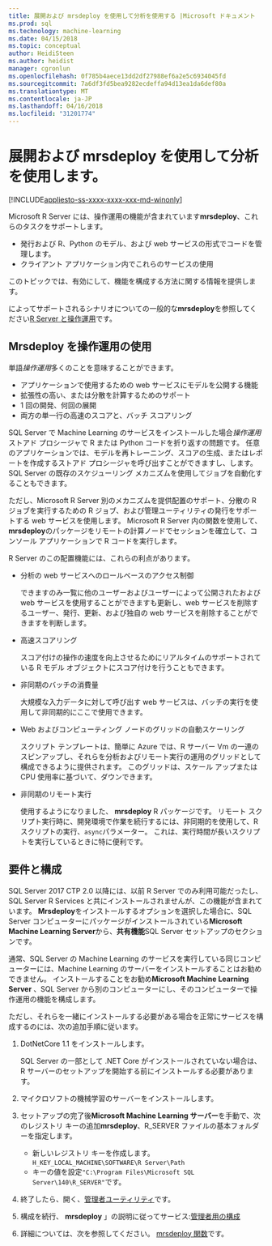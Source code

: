 ```yaml
---
title: 展開および mrsdeploy を使用して分析を使用する |Microsoft ドキュメント
ms.prod: sql
ms.technology: machine-learning
ms.date: 04/15/2018
ms.topic: conceptual
author: HeidiSteen
ms.author: heidist
manager: cgronlun
ms.openlocfilehash: 0f785b4aece13dd2df27988ef6a2e5c6934045fd
ms.sourcegitcommit: 7a6df3fd5bea9282ecdeffa94d13ea1da6def80a
ms.translationtype: MT
ms.contentlocale: ja-JP
ms.lasthandoff: 04/16/2018
ms.locfileid: "31201774"
---
```

# <a name="deploy-and-consume-analytics-using-mrsdeploy"></a>展開および mrsdeploy を使用して分析を使用します。
[!INCLUDE[appliesto-ss-xxxx-xxxx-xxx-md-winonly](../includes/appliesto-ss-xxxx-xxxx-xxx-md-winonly.md)]

Microsoft R Server には、操作運用の機能が含まれています**mrsdeploy**、これらのタスクをサポートします。

+ 発行および R、Python のモデル、および web サービスの形式でコードを管理します。
+ クライアント アプリケーション内でこれらのサービスの使用

このトピックでは、有効にして、機能を構成する方法に関する情報を提供します。

によってサポートされるシナリオについての一般的な**mrsdeploy**を参照してください[R Server と操作運用](https://docs.microsoft.com/r-server/what-is-operationalization)です。

## <a name="using-mrsdeploy-for-operationalization"></a>Mrsdeploy を操作運用の使用

単語*操作運用*多くのことを意味することができます。

+ アプリケーションで使用するための web サービスにモデルを公開する機能
+ 拡張性の高い、または分散を計算するためのサポート
+ 1 回の開発、何回の展開
+ 両方の単一行の高速のスコアと、バッチ スコアリング

SQL Server で Machine Learning のサービスをインストールした場合*操作運用*ストアド プロシージャで R または Python コードを折り返すの問題です。 任意のアプリケーションでは、モデルを再トレーニング、スコアの生成、またはレポートを作成するストアド プロシージャを呼び出すことができますし、します。 SQL Server の既存のスケジューリング メカニズムを使用してジョブを自動化することもできます。

ただし、Microsoft R Server 別のメカニズムを提供配置のサポート、分散の R ジョブを実行するための R ジョブ、および管理ユーティリティの発行をサポートする web サービスを使用します。 Microsoft R Server 内の関数を使用して、 **mrsdeploy**のパッケージをリモートの計算ノードでセッションを確立して、コンソール アプリケーションで R コードを実行します。

R Server のこの配置機能には、これらの利点があります。

+ 分析の web サービスへのロールベースのアクセス制御

    できますのみ一覧に他のユーザーおよびユーザーによって公開されたおよび web サービスを使用することができますも更新し、web サービスを削除するユーザー、発行、更新、および独自の web サービスを削除することができますを判断します。

+ 高速スコアリング
  
  スコア付けの操作の速度を向上させるためにリアルタイムのサポートされている R モデル オブジェクトにスコア付けを行うこともできます。

+ 非同期のバッチの消費量

  大規模な入力データに対して呼び出す web サービスは、バッチの実行を使用して非同期的にここで使用できます。

+ Web およびコンピューティング ノードのグリッドの自動スケーリング

  スクリプト テンプレートは、簡単に Azure では、R サーバー Vm の一連のスピンアップし、それらを分析およびリモート実行の運用のグリッドとして構成できるように提供されます。 このグリッドは、スケール アップまたは CPU 使用率に基づいて、ダウンできます。

+ 非同期のリモート実行

    使用するようになりました、 **mrsdeploy** R パッケージです。 リモート スクリプト実行時に、開発環境で作業を続行するには、非同期的を使用して、R スクリプトの実行、`async`パラメーター。 これは、実行時間が長いスクリプトを実行しているときに特に便利です。

## <a name="requirements-and-configuration"></a>要件と構成

SQL Server 2017 CTP 2.0 以降には、以前 R Server でのみ利用可能だったし、SQL Server R Services と共にインストールされませんが、この機能が含まれています。 **Mrsdeploy**をインストールするオプションを選択した場合に、SQL Server コンピューターにパッケージがインストールされている**Microsoft Machine Learning Server**から、**共有機能**SQL Server セットアップのセクションです。

通常、SQL Server の Machine Learning のサービスを実行している同じコンピューターには、Machine Learning のサーバーをインストールすることはお勧めできません。 インストールすることをお勧め**Microsoft Machine Learning Server** 、SQL Server から別のコンピューターにし、そのコンピューターで操作運用の機能を構成します。

ただし、それらを一緒にインストールする必要がある場合を正常にサービスを構成するのには、次の追加手順に従います。

1. DotNetCore 1.1 をインストールします。

    SQL Server の一部として .NET Core がインストールされていない場合は、R サーバーのセットアップを開始する前にインストールする必要があります。

2. マイクロソフトの機械学習のサーバーをインストールします。

3. セットアップの完了後**Microsoft Machine Learning サーバー**を手動で、次のレジストリ キーの追加**mrsdeploy**、R_SERVER ファイルの基本フォルダーを指定します。 

    + 新しいレジストリ キーを作成します。 `H_KEY_LOCAL_MACHINE\SOFTWARE\R Server\Path`
    + キーの値を設定`"C:\Program Files\Microsoft SQL Server\140\R_SERVER"`です。

4. 終了したら、開く、[管理者ユーティリティ](https://docs.microsoft.com/r-server/operationalize/configure-use-admin-utility)です。

5. 構成を続行、 **mrsdeploy** 」の説明に従ってサービス:[管理者用の構成](https://docs.microsoft.com/r-server/operationalize/configure-start-for-administrators)

6. 詳細については、次を参照してください。 [mrsdeploy 関数](https://docs.microsoft.com/r-server/r-reference/mrsdeploy/mrsdeploy-package)です。
